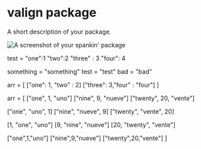 # valign package

A short description of your package.

![A screenshot of your spankin' package](https://f.cloud.github.com/assets/69169/2290250/c35d867a-a017-11e3-86be-cd7c5bf3ff9b.gif)

test =
  "one":1
  "two":2
  "three"  : 3
  "four":  4

something = "something"
test  = "test"
bad     =    "bad"

arr = [
  ["one":   1, "two"  : 2]
  ["three": 3,"four"   :    "four"]
]

arr = [
  ["one",     1,  "uno"]
  ["nine",    9,  "nueve"]
  ["twenty", 20, "vente"]

  ["one",    "uno",    1]
  ["nine",   "nueve",  9]
  ["twenty", "vente", 20]

  [1, "one",    "uno"]
  [9, "nine",   "nueve"]
  [20, "twenty", "vente"]

  ["one",1,"uno"]
  ["nine",9,"nueve"]
  ["twenty",20,"vente"]
]

